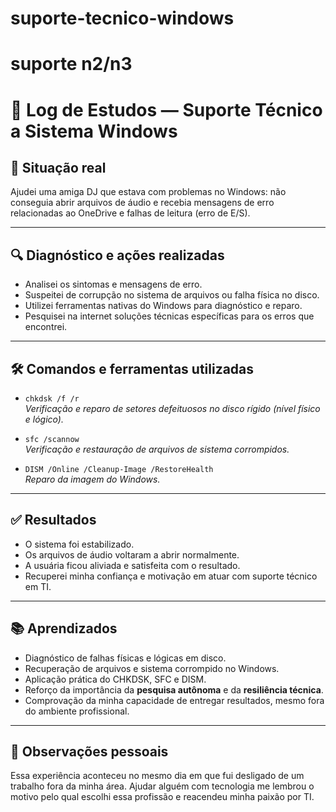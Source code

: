 # suporte-tecnico-windows
# suporte n2/n3

# 🧠 Log de Estudos — Suporte Técnico a Sistema Windows

## 🎯 Situação real
Ajudei uma amiga DJ que estava com problemas no Windows: não conseguia abrir arquivos de áudio e recebia mensagens de erro relacionadas ao OneDrive e falhas de leitura (erro de E/S).

---

## 🔍 Diagnóstico e ações realizadas
- Analisei os sintomas e mensagens de erro.
- Suspeitei de corrupção no sistema de arquivos ou falha física no disco.
- Utilizei ferramentas nativas do Windows para diagnóstico e reparo.
- Pesquisei na internet soluções técnicas específicas para os erros que encontrei.

---

## 🛠️ Comandos e ferramentas utilizadas
- `chkdsk /f /r`  
  *Verificação e reparo de setores defeituosos no disco rígido (nível físico e lógico).*

- `sfc /scannow`  
  *Verificação e restauração de arquivos de sistema corrompidos.*

- `DISM /Online /Cleanup-Image /RestoreHealth`  
  *Reparo da imagem do Windows.*

---

## ✅ Resultados
- O sistema foi estabilizado.
- Os arquivos de áudio voltaram a abrir normalmente.
- A usuária ficou aliviada e satisfeita com o resultado.
- Recuperei minha confiança e motivação em atuar com suporte técnico em TI.

---

## 📚 Aprendizados
- Diagnóstico de falhas físicas e lógicas em disco.
- Recuperação de arquivos e sistema corrompido no Windows.
- Aplicação prática do CHKDSK, SFC e DISM.
- Reforço da importância da **pesquisa autônoma** e da **resiliência técnica**.
- Comprovação da minha capacidade de entregar resultados, mesmo fora do ambiente profissional.

---

## 💬 Observações pessoais
Essa experiência aconteceu no mesmo dia em que fui desligado de um trabalho fora da minha área. Ajudar alguém com tecnologia me lembrou o motivo pelo qual escolhi essa profissão e reacendeu minha paixão por TI.


